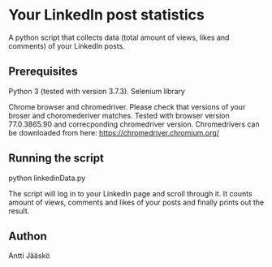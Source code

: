 # Your LinkedIn post statistics
A python script that collects data (total amount of views, likes and comments) of your LinkedIn posts.

## Prerequisites
Python 3 (tested with version 3.7.3).
Selenium library

Chrome browser and chromedriver. Please check that versions of your broser and choromederiver matches. Tested with browser version  77.0.3865.90 and correcponding chromedriver version. Chromedrivers can be downloaded from here: https://chromedriver.chromium.org/

## Running the script
python linkedinData.py

The script will log in to your LinkedIn page and scroll through it. It counts amount of views, comments and likes of your posts and finally prints out the result.

## Authon
Antti Jääskö
